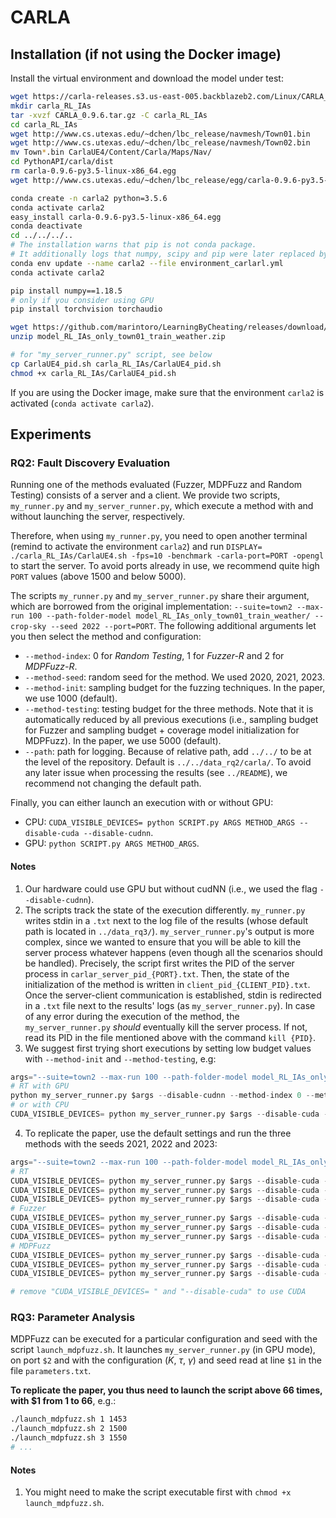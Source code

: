 # CARLA

## Installation (if not using the Docker image)

Install the virtual environment and download the model under test:
```bash
wget https://carla-releases.s3.us-east-005.backblazeb2.com/Linux/CARLA_0.9.6.tar.gz
mkdir carla_RL_IAs
tar -xvzf CARLA_0.9.6.tar.gz -C carla_RL_IAs
cd carla_RL_IAs
wget http://www.cs.utexas.edu/~dchen/lbc_release/navmesh/Town01.bin
wget http://www.cs.utexas.edu/~dchen/lbc_release/navmesh/Town02.bin
mv Town*.bin CarlaUE4/Content/Carla/Maps/Nav/
cd PythonAPI/carla/dist
rm carla-0.9.6-py3.5-linux-x86_64.egg
wget http://www.cs.utexas.edu/~dchen/lbc_release/egg/carla-0.9.6-py3.5-linux-x86_64.egg

conda create -n carla2 python=3.5.6
conda activate carla2
easy_install carla-0.9.6-py3.5-linux-x86_64.egg
conda deactivate
cd ../../../..
# The installation warns that pip is not conda package.
# It additionally logs that numpy, scipy and pip were later replaced by the same version (1.15.2, 1.1.0 and 10.0.1)...
conda env update --name carla2 --file environment_carlarl.yml
conda activate carla2

pip install numpy==1.18.5
# only if you consider using GPU
pip install torchvision torchaudio

wget https://github.com/marintoro/LearningByCheating/releases/download/v1.0/model_RL_IAs_only_town01_train_weather.zip
unzip model_RL_IAs_only_town01_train_weather.zip

# for "my_server_runner.py" script, see below
cp CarlaUE4_pid.sh carla_RL_IAs/CarlaUE4_pid.sh
chmod +x carla_RL_IAs/CarlaUE4_pid.sh
```

If you are using the Docker image, make sure that the environment `carla2` is activated (`conda activate carla2`).

## Experiments

### RQ2: Fault Discovery Evaluation

Running one of the methods evaluated (Fuzzer, MDPFuzz and Random Testing) consists of a server and a client.
We provide two scripts, `my_runner.py` and `my_server_runner.py`, which execute a method with and without launching the server, respectively.

Therefore, when using `my_runner.py`, you need to open another terminal (remind to activate the environment `carla2`) and run `DISPLAY= ./carla_RL_IAs/CarlaUE4.sh -fps=10 -benchmark -carla-port=PORT -opengl` to start the server.
To avoid ports already in use, we recommend quite high `PORT` values (above 1500 and below 5000).

The scripts `my_runner.py` and `my_server_runner.py` share their argument, which are borrowed from the original implementation: `--suite=town2 --max-run 100 --path-folder-model model_RL_IAs_only_town01_train_weather/ --crop-sky --seed 2022 --port=PORT`.
The following additional arguments let you then select the method and configuration:
- `--method-index`: 0 for *Random Testing*, 1 for *Fuzzer-R* and 2 for *MDPFuzz-R*.
- `--method-seed`: random seed for the method. We used 2020, 2021, 2023.
- `--method-init`: sampling budget for the fuzzing techniques. In the paper, we use 1000 (default).
- `--method-testing`: testing budget for the three methods. Note that it is automatically reduced by all previous executions (i.e., sampling budget for Fuzzer and sampling budget + coverage model initialization for MDPFuzz). In the paper, we use 5000 (default).
- `--path`: path for logging. Because of relative path, add `../../` to be at the level of the repository. Default is `../../data_rq2/carla/`. To avoid any later issue when processing the results (see `../README`), we recommend not changing the default path.

Finally, you can either launch an execution with or without GPU:
- CPU: `CUDA_VISIBLE_DEVICES= python SCRIPT.py ARGS METHOD_ARGS --disable-cuda --disable-cudnn`.
- GPU: `python SCRIPT.py ARGS METHOD_ARGS`.

#### Notes

1. Our hardware could use GPU but without cudNN (i.e., we used the flag `--disable-cudnn`).
2. The scripts track the state of the execution differently. `my_runner.py` writes stdin in a `.txt` next to the log file of the results (whose default path is located in `../data_rq3/`). `my_server_runner.py`'s output is more complex, since we wanted to ensure that you will be able to kill the server process whatever happens (even though all the scenarios should be handled). Precisely, the script first writes the PID of the server process in `carlar_server_pid_{PORT}.txt`. Then, the state of the initialization of the method is written in `client_pid_{CLIENT_PID}.txt`. Once the server-client communication is established, stdin is redirected in a `.txt` file next to the results' logs (as `my_server_runner.py`). In case of any error during the execution of the method, the `my_server_runner.py` *should* eventually kill the server process. If not, read its PID in the file mentioned above with the command `kill {PID}`.
3. We suggest first trying short executions by setting low budget values with `--method-init` and `--method-testing`, e.g:
```python
args="--suite=town2 --max-run 100 --path-folder-model model_RL_IAs_only_town01_train_weather/ --crop-sky --seed 2022"
# RT with GPU
python my_server_runner.py $args --disable-cudnn --method-index 0 --method-seed 2021 --port=PORT1 --method-init 100 --method-testing 100
# or with CPU
CUDA_VISIBLE_DEVICES= python my_server_runner.py $args --disable-cuda --disable-cudnn --method-index 0 --method-seed 2021 --port=PORT1 --method-init 100 --method-testing 100
```
4. To replicate the paper, use the default settings and run the three methods with the seeds 2021, 2022 and 2023:
```python
args="--suite=town2 --max-run 100 --path-folder-model model_RL_IAs_only_town01_train_weather/ --crop-sky --seed 2022"
# RT
CUDA_VISIBLE_DEVICES= python my_server_runner.py $args --disable-cuda --disable-cudnn --method-index 0 --method-seed 2021 --port=PORT1
CUDA_VISIBLE_DEVICES= python my_server_runner.py $args --disable-cuda --disable-cudnn --method-index 0 --method-seed 2022 --port=PORT2
CUDA_VISIBLE_DEVICES= python my_server_runner.py $args --disable-cuda --disable-cudnn --method-index 0 --method-seed 2023 --port=PORT3
# Fuzzer
CUDA_VISIBLE_DEVICES= python my_server_runner.py $args --disable-cuda --disable-cudnn --method-index 1 --method-seed 2021 --port=PORT4
CUDA_VISIBLE_DEVICES= python my_server_runner.py $args --disable-cuda --disable-cudnn --method-index 1 --method-seed 2022 --port=PORT5
CUDA_VISIBLE_DEVICES= python my_server_runner.py $args --disable-cuda --disable-cudnn --method-index 1 --method-seed 2023 --port=PORT6
# MDPFuzz
CUDA_VISIBLE_DEVICES= python my_server_runner.py $args --disable-cuda --disable-cudnn --method-index 2 --method-seed 2021 --port=PORT7
CUDA_VISIBLE_DEVICES= python my_server_runner.py $args --disable-cuda --disable-cudnn --method-index 2 --method-seed 2022 --port=PORT8
CUDA_VISIBLE_DEVICES= python my_server_runner.py $args --disable-cuda --disable-cudnn --method-index 2 --method-seed 2023 --port=PORT9

# remove "CUDA_VISIBLE_DEVICES= " and "--disable-cuda" to use CUDA
```

### RQ3: Parameter Analysis

MDPFuzz can be executed for a particular configuration and seed with the script `launch_mdpfuzz.sh`.
It launches `my_server_runner.py` (in GPU mode), on port `$2` and with the configuration ($K$, $\tau$, $\gamma$) and seed read at line `$1` in the file `parameters.txt`.

**To replicate the paper, you thus need to launch the script above 66 times, with $1 from 1 to 66**, e.g.:
```bash
./launch_mdpfuzz.sh 1 1453
./launch_mdpfuzz.sh 2 1500
./launch_mdpfuzz.sh 3 1550
# ...
```

#### Notes

1. You might need to make the script executable first with `chmod +x launch_mdpfuzz.sh`.